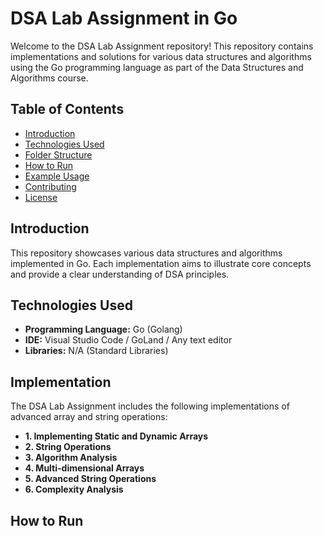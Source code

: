 # DSA Lab Assignment in Go

Welcome to the DSA Lab Assignment repository! This repository contains implementations and solutions for various data structures and algorithms using the Go programming language as part of the Data Structures and Algorithms course.

## Table of Contents

- [Introduction](#introduction)
- [Technologies Used](#technologies-used)
- [Folder Structure](#folder-structure)
- [How to Run](#how-to-run)
- [Example Usage](#example-usage)
- [Contributing](#contributing)
- [License](#license)

## Introduction

This repository showcases various data structures and algorithms implemented in Go. Each implementation aims to illustrate core concepts and provide a clear understanding of DSA principles.

## Technologies Used

- **Programming Language:** Go (Golang)
- **IDE:** Visual Studio Code / GoLand / Any text editor
- **Libraries:** N/A (Standard Libraries)

## Implementation

The DSA Lab Assignment includes the following implementations of advanced array and string operations:

- **1.	Implementing Static and Dynamic Arrays**
- **2. String Operations**
- **3.	Algorithm Analysis**
- **4.	Multi-dimensional Arrays**
- **5.	Advanced String Operations**
- **6.	Complexity Analysis**

## How to Run

